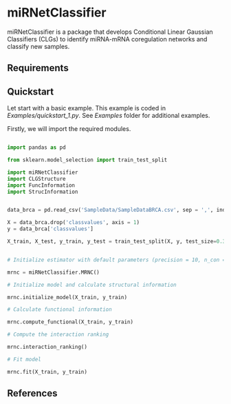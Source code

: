 # miRNetClassifier

miRNetClassifier is a package that develops Conditional Linear Gaussian Classifiers (CLGs) to identify miRNA-mRNA coregulation networks and classify new samples.

## Requirements

## Quickstart

Let start with a basic example. This example is coded in *Examples/quickstart_1.py*. See *Examples* folder for additional examples.

Firstly, we will import the required modules.

```python

import pandas as pd

from sklearn.model_selection import train_test_split

import miRNetClassifier
import CLGStructure
import FuncInformation
import StrucInformation

```

```python

data_brca = pd.read_csv('SampleData/SampleDataBRCA.csv', sep = ',', index_col = 0)

X = data_brca.drop('classvalues', axis = 1)
y = data_brca['classvalues']

X_train, X_test, y_train, y_test = train_test_split(X, y, test_size=0.3, random_state=1)

```

```python

# Initialize estimator with default parameters (precision = 10, n_con = 20)

mrnc = miRNetClassifier.MRNC()

# Initialize model and calculate structural information

mrnc.initialize_model(X_train, y_train)

# Calculate functional information

mrnc.compute_functional(X_train, y_train)

# Compute the interaction ranking

mrnc.interaction_ranking()

# Fit model

mrnc.fit(X_train, y_train)

```

## References
